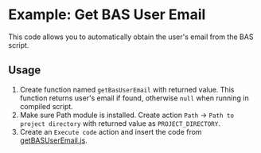 # Example: Get BAS User Email
This code allows you to automatically obtain the user's email from the BAS script.

## Usage
1. Create function named `getBasUserEmail` with returned value. This function returns user's email if found, otherwise `null` when running in compiled script.
2. Make sure Path module is installed. Create action `Path` -> `Path to project directory` with returned value as `PROJECT_DIRECTORY`.
3. Create an `Execute code` action and insert the code from [getBASUserEmail.js](getBASUserEmail.js).
